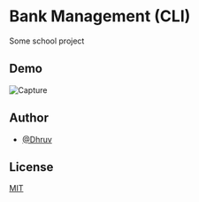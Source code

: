 
# Bank Management (CLI)

Some school project

## Demo

![Capture](https://user-images.githubusercontent.com/60794694/206283393-d4462ecc-e09b-46e1-b091-a65f4a58d05e.JPG)

## Author

- [@Dhruv](https://github.com/DHRUV-CODER)


## License

[MIT](https://choosealicense.com/licenses/mit/)

